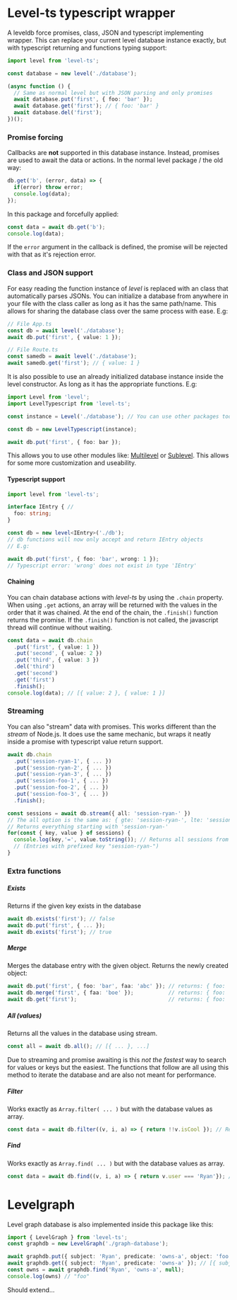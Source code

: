 # Level-ts typescript wrapper
A leveldb force promises, class, JSON and typescript implementing wrapper.
This can replace your current level database instance exactly, but with typescript returning and functions typing support:


```typescript
import level from 'level-ts';

const database = new level('./database');

(async function () {
  // Same as normal level but with JSON parsing and only promises
  await database.put('first', { foo: 'bar' });
  await database.get('first'); // { foo: 'bar' }
  await database.del('first');
})();
```
### Promise forcing
Callbacks are **not** supported in this database instance. Instead, promises are used to await the data or actions.
In the normal level package / the old way:
```typescript
db.get('b', (error, data) => {
  if(error) throw error;
  console.log(data);
});
```
In this package and forcefully applied:
```typescript
const data = await db.get('b');
console.log(data);
```
If the `error` argument in the callback is defined, the promise will be rejected with that as it's rejection error.

### Class and JSON support
For easy reading the function instance of *level* is replaced with an class that automatically parses JSONs.
You can initialize a database from anywhere in your file with the class caller as long as it has the same path/name. This allows for sharing the database class over the same process with ease. E.g:
```typescript
// File App.ts
const db = await level('./database');
await db.put('first', { value: 1 });

// File Route.ts
const samedb = await level('./database');
await samedb.get('first'); // { value: 1 }
```
It is also possible to use an already initialized database instance inside the level constructor. As long as it has the appropriate functions. E.g:
```typescript
import Level from 'level';
import LevelTypescript from 'level-ts';

const instance = Level('./database'); // You can use other packages too.

const db = new LevelTypescript(instance);

await db.put('first', { foo: bar });
```
This allows you to use other modules like: [Multilevel](https://www.npmjs.com/package/multilevel) or [Sublevel](https://www.npmjs.com/package/sublevel).
This allows for some more customization and useability.


#### Typescript support

```typescript
import level from 'level-ts';

interface IEntry { //
  foo: string;
}

const db = new level<IEntry>('./db');
// db functions will now only accept and return IEntry objects
// E.g:

await db.put('first', { foo: 'bar', wrong: 1 });
// Typescript error: 'wrong' does not exist in type 'IEntry'
```

#### Chaining
You can chain database actions with *level-ts* by using the `.chain` property. When using `.get` actions, an array will be returned with the values in the order that it was chained. At the end of the chain, the `.finish()` function returns the promise. If the `.finish()` function is not called, the javascript thread will continue without waiting.

```typescript
const data = await db.chain
  .put('first', { value: 1 })
  .put('second', { value: 2 })
  .put('third', { value: 3 })
  .del('third')
  .get('second')
  .get('first')
  .finish();
console.log(data); // [{ value: 2 }, { value: 1 }]
```

### Streaming
You can also "stream" data with promises. This works different than the *stream* of Node.js. It does use the same mechanic, but wraps it neatly inside a promise with typescript value return support.
```typescript
await db.chain
  .put('session-ryan-1', { ... })
  .put('session-ryan-2', { ... })
  .put('session-ryan-3', { ... })
  .put('session-foo-1', { ... })
  .put('session-foo-2', { ... })
  .put('session-foo-3', { ... })
  .finish();

const sessions = await db.stream({ all: 'session-ryan-' }) 
// The all option is the same as: { gte: 'session-ryan-', lte: 'session-ryan-\xff' }
// Returns everything starting with 'session-ryan-'
for(const { key, value } of sessions) {
  console.log(key,'=', value.toString()); // Returns all sessions from ryan
  // (Entries with prefixed key "session-ryan-")
}
```

### Extra functions

##### Exists
Returns if the given key exists in the database
```typescript 
await db.exists('first'); // false
await db.put('first', { ... });
await db.exists('first'); // true
```

##### Merge
Merges the database entry with the given object. Returns the newly created object:
```typescript
await db.put('first', { foo: 'bar', faa: 'abc' }); // returns: { foo: 'bar', faa: 'abc' }
await db.merge('first', { faa: 'boe' });           // returns: { foo: 'bar', faa: 'boe' }
await db.get('first');                             // returns: { foo: 'bar', faa: 'boe' }
```

##### All (values)
Returns all the values in the database using stream.
```typescript
const all = await db.all(); // [{ ... }, ...]
```
Due to streaming and promise awaiting is this *not the fastest* way to search for values or keys but the easiest. The functions that follow are all using this method to iterate the database and are also not meant for performance.

##### Filter
Works exactly as `Array.filter( ... )` but with the database values as array.
```typescript
const data = await db.filter((v, i, a) => { return !!v.isCool }); // Returns all the objects that are cool
```

##### Find
Works exactly as `Array.find( ... )` but with the database values as array.
```typescript
const data = await db.find((v, i, a) => { return v.user === 'Ryan'}); // Finds the first object that has user value 'Ryan'
```
# Levelgraph
Level graph database is also implemented inside this package like this:
```typescript
import { LevelGraph } from 'level-ts';
const graphdb = new LevelGraph('./graph-database');

await graphdb.put({ subject: 'Ryan', predicate: 'owns-a', object: 'foo' });
await graphdb.get({ subject: 'Ryan', predicate: 'owns-a' }); // [{ subject: 'Ryan', predicate: 'owns-a', object: 'foo' }]
const owns = await graphdb.find('Ryan', 'owns-a', null);
console.log(owns) // "foo"
```

Should extend...
